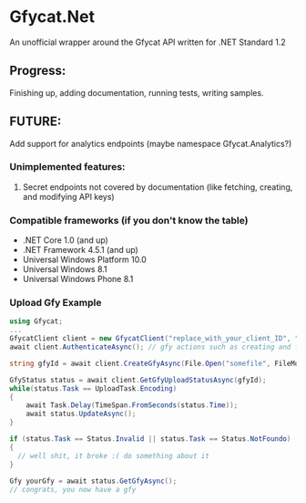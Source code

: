 # Gfycat.Net
An unofficial wrapper around the Gfycat API written for .NET Standard 1.2

## Progress:
Finishing up, adding documentation, running tests, writing samples.

## FUTURE:
Add support for analytics endpoints (maybe namespace Gfycat.Analytics?)

### Unimplemented features: 
1. Secret endpoints not covered by documentation (like fetching, creating, and modifying API keys)

### Compatible frameworks (if you don't know the table)
* .NET Core 1.0 (and up)
* .NET Framework 4.5.1 (and up)
* Universal Windows Platform 10.0
* Universal Windows 8.1
* Universal Windows Phone 8.1

### Upload Gfy Example
```csharp
using Gfycat;
...
GfycatClient client = new GfycatClient("replace_with_your_client_ID", "replace_with_your_client_secret");
await client.AuthenticateAsync(); // gfy actions such as creating and fetching don't require that a user logs in

string gfyId = await client.CreateGfyAsync(File.Open("somefile", FileMode.Open));

GfyStatus status = await client.GetGfyUploadStatusAsync(gfyId);
while(status.Task == UploadTask.Encoding)
{
    await Task.Delay(TimeSpan.FromSeconds(status.Time));
    await status.UpdateAsync();
}

if (status.Task == Status.Invalid || status.Task == Status.NotFoundo)
{
  // well shit, it broke :( do something about it
}
    
Gfy yourGfy = await status.GetGfyAsync();
// congrats, you now have a gfy
```
